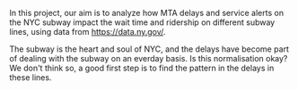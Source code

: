 In this project, our aim is to analyze how MTA delays and service alerts on the NYC subway impact the wait time and ridership on different subway lines, using data from <https://data.ny.gov/>.

The subway is the heart and soul of NYC, and the delays have become part of dealing with the subway on an everday basis. Is this normalisation okay? We don't think so, a good first step is to find the pattern in the delays in these lines.
